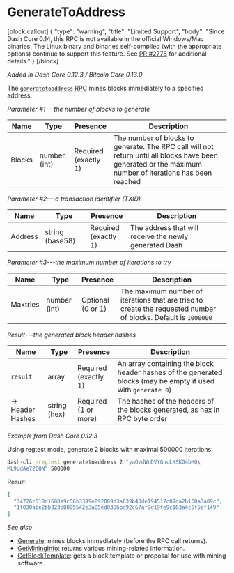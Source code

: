 # GenerateToAddress
[block:callout]
{
  "type": "warning",
  "title": "Limited Support",
  "body": "Since Dash Core 0.14, this RPC is not available in the official Windows/Mac binaries. The Linux binary and binaries self-compiled (with the appropriate options) continue to support this feature. See [PR #2778](https://github.com/dashpay/dash/pull/2778) for additional details."
}
[/block]

*Added in Dash Core 0.12.3 / Bitcoin Core 0.13.0*

The [`generatetoaddress` RPC](core-api-ref-remote-procedure-calls-generating#generatetoaddress) mines blocks immediately to a specified address.

*Parameter #1---the number of blocks to generate*

Name | Type | Presence | Description
--- | --- | --- | ---
Blocks | number (int) | Required<br>(exactly 1) | The number of blocks to generate.  The RPC call will not return until all blocks have been generated or the maximum number of iterations has been reached

*Parameter #2---a transaction identifier (TXID)*

Name | Type | Presence | Description
--- | --- | --- | ---
Address | string (base58) | Required<br>(exactly 1) | The address that will receive the newly generated Dash

*Parameter #3---the maximum number of iterations to try*

Name | Type | Presence | Description
--- | --- | --- | ---
Maxtries | number (int) | Optional<br>(0 or 1) | The maximum number of iterations that are tried to create the requested number of blocks.  Default is `1000000`

*Result---the generated block header hashes*

Name | Type | Presence | Description
--- | --- | --- | ---
`result` | array | Required<br>(exactly 1) | An array containing the block header hashes of the generated blocks (may be empty if used with `generate 0`)
→<br>Header Hashes | string (hex) | Required<br>(1 or more) | The hashes of the headers of the blocks generated, as hex in RPC byte order

*Example from Dash Core 0.12.3*

Using regtest mode, generate 2 blocks with maximal 500000 iterations:

```bash
dash-cli -regtest generatetoaddress 2 "yaQzdWrDVYGncLKSKG4bHQ\
ML9UdAe726QN" 500000
```

Result:

```json
[
  "34726c518d1688a9c56b3399e892089d3a639b43de194517c07da2b168a3a89c",
  "1f030abe2bb323b8895542e3a85ed8386bd92c67af9d19fe9c163a4c5f5ef149"
]
```

*See also*

* [Generate](/docs/core-api-ref-remote-procedure-calls-generating#generate): mines blocks immediately (before the RPC call returns).
* [GetMiningInfo](/docs/core-api-ref-remote-procedure-calls-mining#getmininginfo): returns various mining-related information.
* [GetBlockTemplate](/docs/core-api-ref-remote-procedure-calls-mining#getblocktemplate): gets a block template or proposal for use with mining software.